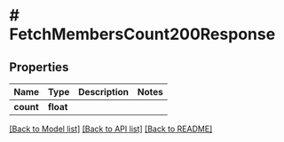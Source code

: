 # # FetchMembersCount200Response

## Properties

Name | Type | Description | Notes
------------ | ------------- | ------------- | -------------
**count** | **float** |  |

[[Back to Model list]](../../README.md#models) [[Back to API list]](../../README.md#endpoints) [[Back to README]](../../README.md)
